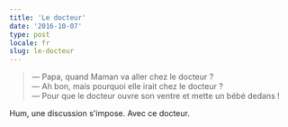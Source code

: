 ```yaml
---
title: 'Le docteur'
date: '2016-10-07'
type: post
locale: fr
slug: le-docteur
---
```


> — Papa, quand Maman va aller chez le docteur ?  
> — Ah bon, mais pourquoi elle irait chez le docteur ?  
> — Pour que le docteur ouvre son ventre et mette un bébé dedans !

Hum, une discussion s'impose. Avec ce docteur.
